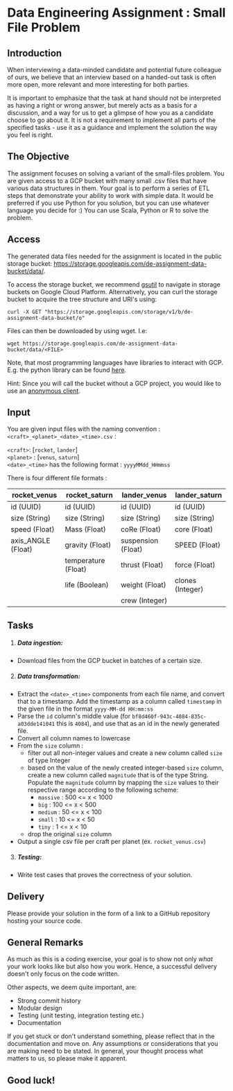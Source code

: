 # Data Engineering Assignment : Small File Problem

## Introduction
When interviewing a data-minded candidate and potential future colleague of ours, we believe that an interview based on a handed-out task is often more open, more relevant and more interesting for both parties.

It is important to emphasize that the task at hand should not be interpreted as having a right or wrong answer, but merely acts as a basis for a discussion, and a way for us to get a glimpse of how you as a candidate choose to go about it. It is not a requirement to implement all parts of the specified tasks - use it as a guidance and implement the solution the way you feel is right.

## The Objective
The assignment focuses on solving a variant of the small-files problem. 
You are given access to a GCP bucket with many small .csv files that have various data structures in them. 
Your goal is to perform a series of ETL steps that demonstrate your ability to work with simple data. It would be preferred if you use Python for you solution, but you can use whatever language you decide for :) You can use Scala, Python or R to solve the problem.

## Access
The generated data files needed for the assignment is located in the public storage bucket: <https://storage.googleapis.com/de-assignment-data-bucket/data/>.

To access the storage bucket, we recommend [gsutil](https://cloud.google.com/storage/docs/gsutil) to navigate in storage buckets on Google Cloud Platform.
Alternatively, you can curl the storage bucket to acquire the tree structure and URI's using:
```
curl -X GET "https://storage.googleapis.com/storage/v1/b/de-assignment-data-bucket/o"
```
Files can then be downloaded by using wget. I.e:
```
wget https://storage.googleapis.com/de-assignment-data-bucket/data/<FILE>
```

Note, that most programming languages have libraries to interact with GCP. E.g. the python library can be found [here](https://github.com/googleapis/google-cloud-python#google-cloud-python-client).

Hint: Since you will call the bucket without a GCP project, you would like to use an [anonymous client](https://googleapis.dev/python/storage/latest/client.html#google.cloud.storage.client.Client.create_anonymous_client).

## Input
You are given input files with the naming convention : `<craft>_<planet>_<date>_<time>.csv` :

`<craft>`: [`rocket`, `lander`] <br>
`<planet>` : [`venus`, `saturn`] <br>
`<date>_<time>` has the following format : `yyyyMMdd_HHmmss`

There is four different file formats :

| rocket_venus       | rocket_saturn       | lander_venus       | lander_saturn    | 
| ------------------ | ------------------- | ------------------ | ---------------- |
| id (UUID)          | id (UUID)           | id (UUID)          | id (UUID)        |
| size (String)      | size (String)       | size (String)      | size (String)    |
| speed (Float)      | Mass (Float)        | coRe (Float)       | core (Float)     |
| axis_ANGLE (Float) | gravity (Float)     | suspension (Float) | SPEED (Float)    |
|                    | temperature (Float) | thrust (Float)     | force (Float)    |
|                    | life (Boolean)      | weight (Float)     | clones (Integer) |
|                    |                     | crew (Integer)     |                  |

## Tasks
1. ##### Data ingestion:
 - Download files from the GCP bucket in batches of a certain size.
2. ##### Data transformation:
 - Extract the `<date>_<time>` components from each file name, and convert that to a timestamp. Add the timestamp as a column called `timestamp` in the given file in the format `yyyy-MM-dd HH:mm:ss`
 - Parse the `id` column's middle value (for `bf8d460f-943c-4084-835c-a03dde141041` this is `4084`), and use that as an id in the newly generated file.
 - Convert all column names to lowercase
 - From the `size` column :
    - filter out all non-integer values and create a new column called `size` of type Integer
    - based on the value of the newly created integer-based `size` column, create a new column called `magnitude` that is of the type String. Populate the `magnitude` column by mapping the `size` values to their respective range according to the following scheme:
        - `massive` : 500 <= x < 1000
        - `big` : 100 <= x < 500
        - `medium` : 50 <= x < 100
        - `small` : 10 <= x < 50
        - `tiny` : 1 <= x < 10
    - drop the original `size` column
 - Output a single csv file per craft per planet (ex. `rocket_venus.csv`)
3. ##### Testing:
 - Write test cases that proves the correctness of your solution.

## Delivery
Please provide your solution in the form of a link to a GitHub repository hosting your source code.

## General Remarks
As much as this is a coding exercise, your goal is to show not only _what_ your work looks like but also how you work. Hence, a successful delivery doesn't only focus on the code written.

Other aspects, we deem quite important, are:
- Strong commit history
- Modular design
- Testing (unit testing, integration testing etc.)
- Documentation

If you get stuck or don't understand something, please reflect that in the documentation and move on.
Any assumptions or considerations that you are making need to be stated.
In general, your thought process what matters to us, so please make it apparent.

##  Good luck!




